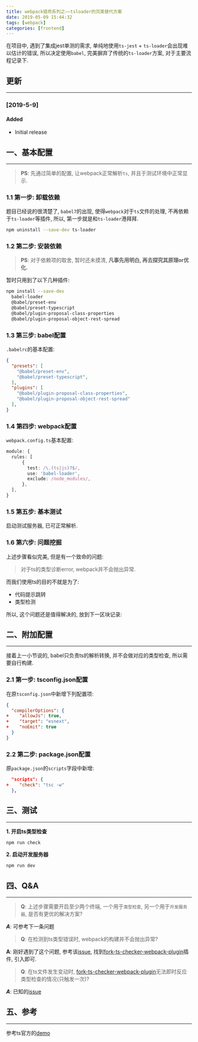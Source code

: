 ```yaml
---
title: webpack猎奇系列之——tsloader的完美替代方案
date: 2019-05-09 15:44:32
tags: [webpack]
categories: [frontend]
---
```


在项目中, 遇到了集成jest单测的需求, 单纯地使用`ts-jest` + `ts-loader`会出现难以估计的错误, 所以决定使用`babel`, 完美摒弃了传统的`ts-loader`方案, 对于主要流程记录下.


<!-- more -->


## 更新

------

### [2019-5-9]

#### Added

- Initial release

## 一、基本配置

------

> **PS**: 先通过简单的配置, 让webpack正常解析`ts`, 并且于测试环境中正常显示.

### 1.1 第一步: 卸载依赖

题目已经说的很清楚了, `babel7`的出现, 使得`webpack`对于`ts`文件的处理, 不再依赖于`ts-loader`等插件, 所以, 第一步就是和`ts-loader`港拜拜.

```bash
npm uninstall --save-dev ts-loader
```

### 1.2 第二步: 安装依赖

> **PS**: 对于依赖项的取舍, 暂时还未摸清, **凡事先用明白, 再去探究其原理or优化.**

暂时只用到了以下几种插件:

```bash
npm install --save-dev
  babel-loader
  @babel/preset-env
  @babel/preset-typescript
  @babel/plugin-proposal-class-properties
  @babel/plugin-proposal-object-rest-spread
```

### 1.3 第三步: babel配置

`.babelrc`的基本配置:

```json
{
  "presets": [
    "@babel/preset-env",
    "@babel/preset-typescript",
  ],
  "plugins": [
    "@babel/plugin-proposal-class-properties",
    "@babel/plugin-proposal-object-rest-spread"
  ],
}
```

### 1.4 第四步: webpack配置

`webpack.config.ts`基本配置:

```ts
module: {
  rules: [
      {
        test: /\.(ts|js)?$/,
        use: 'babel-loader',
        exclude: /node_modules/,
      },
  ],
}
```

### 1.5 第五步: 基本测试

启动测试服务器, 已可正常解析.

### 1.6 第六步: 问题挖掘

上述步骤看似完美, 但是有一个致命的问题:

> 对于ts的类型诊断error, webpack并不会抛出异常.

而我们使用ts的目的不就是为了:

- 代码提示跳转
- 类型检测

所以, 这个问题还是值得解决的, 放到下一区块记录:

## 二、附加配置

------

接着上一小节说的, babel只负责ts的解析转换, 并不会做对应的类型检查, 所以需要自行构建.

### 2.1 第一步: tsconfig.json配置

在原`tsconfig.json`中新增下列配置项:

```json
{
  "compilerOptions": {
+    "allowJs": true,
+    "target": "esnext",
+    "noEmit": true
  }
}
```

### 2.2 第二步: package.json配置

原`package.json`的`scripts`字段中新增:

```json
  "scripts": {
+    "check": "tsc -w"
  },
```

## 三、测试

------

**1. 开启ts类型检查**

```ts
npm run check
```

**2. 启动开发服务器**

```ts
npm run dev
```

## 四、Q&A

------

> **Q**: 上述步骤需要开启至少两个终端, 一个用于`类型检查`, 另一个用于`开发服务器`, 是否有更优的解决方案?

***A***: 可参考下一条问题

> **Q**: 在检测到ts类型错误时, webpack的构建并不会抛出异常?

**A**: 刚好遇到了这个问题, 参考该[issue](https://stackoverflow.com/questions/54675587/babel-typescript-doesnt-throw-errors-while-webpack-build), 找到[fork-ts-checker-webpack-plugin](https://github.com/Realytics/fork-ts-checker-webpack-plugin)插件, 引入即可.

> **Q**: 在ts文件发生变动时, [fork-ts-checker-webpack-plugin](https://github.com/Realytics/fork-ts-checker-webpack-plugin)无法即时反应类型检查的情况(只触发一次)?

***A***: 已知的[issue](https://github.com/Realytics/fork-ts-checker-webpack-plugin/issues/36)

## 五、参考

------

参考ts官方的[demo](https://github.com/microsoft/TypeScript-Babel-Starter)